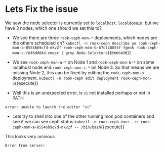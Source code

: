# Lets Fix the issue

We saw the node selector is currently set to `localhost.localdomain`, but we have 3 nodes, which one should we set this to?

* We see there are three `rook-ceph-mon-*` deployments, which nodes are the others scheduled on?
`kubectl -n rook-ceph describe po rook-ceph-mon-a-85546b9c7d-nkv2f rook-ceph-mon-b-67c7c8855f-fgmnk rook-ceph-mon-c-fd46dd84d-xmqsr | grep Node-Selectors`{{execute}}

* We see `rook-ceph-mon-a-*` on Node 1 and `rook-ceph-mon-b-*` on some localhost node and `rook-ceph-mon-c-*` on Node 3. So that means we are missing Node 2, this can be fixed by editing the `rook-ceph-mon-b` deployment.
  `kubectl -n rook-ceph edit deployment rook-ceph-mon-b`{{execute}}

* Well this is an unexpected error, is `vi` not installed perhaps or not in PATH

```
error: unable to launch the editor "vi"
```

* Lets try to shell into one of the other running mon pod containers and see if we can see ceph status
`kubectl -n rook-ceph exec -it rook-ceph-mon-a-85546b9c7d-nkv2f -- /bin/bash`{{execute}}

This looks very ominous

```
Error from server:
```

